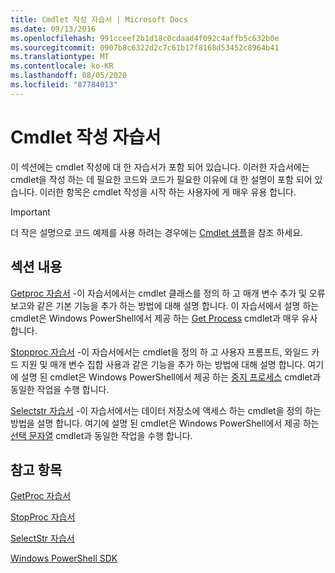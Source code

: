 ```yaml
---
title: Cmdlet 작성 자습서 | Microsoft Docs
ms.date: 09/13/2016
ms.openlocfilehash: 991cceef2b1d18c0cdaad4f092c4affb5c632b0e
ms.sourcegitcommit: 0907b8c6322d2c7c61b17f8168d53452c8964b41
ms.translationtype: MT
ms.contentlocale: ko-KR
ms.lasthandoff: 08/05/2020
ms.locfileid: "87784013"
---
```

# <a name="tutorials-for-writing-cmdlets"></a>Cmdlet 작성 자습서

이 섹션에는 cmdlet 작성에 대 한 자습서가 포함 되어 있습니다. 이러한 자습서에는 cmdlet을 작성 하는 데 필요한 코드와 코드가 필요한 이유에 대 한 설명이 포함 되어 있습니다. 이러한 항목은 cmdlet 작성을 시작 하는 사용자에 게 매우 유용 합니다.

> [!IMPORTANT]
> 더 작은 설명으로 코드 예제를 사용 하려는 경우에는 [Cmdlet 샘플](./cmdlet-samples.md)을 참조 하세요.

## <a name="in-this-section"></a>섹션 내용

[Getproc 자습서](./getproc-tutorial.md) -이 자습서에서는 cmdlet 클래스를 정의 하 고 매개 변수 추가 및 오류 보고와 같은 기본 기능을 추가 하는 방법에 대해 설명 합니다. 이 자습서에서 설명 하는 cmdlet은 Windows PowerShell에서 제공 하는 [Get Process](/powershell/module/Microsoft.PowerShell.Management/Get-Process) cmdlet과 매우 유사 합니다.

[Stopproc 자습서](./stopproc-tutorial.md) -이 자습서에서는 cmdlet을 정의 하 고 사용자 프롬프트, 와일드 카드 지원 및 매개 변수 집합 사용과 같은 기능을 추가 하는 방법에 대해 설명 합니다. 여기에 설명 된 cmdlet은 Windows PowerShell에서 제공 하는 [중지 프로세스](/powershell/module/Microsoft.PowerShell.Management/Stop-Process) cmdlet과 동일한 작업을 수행 합니다.

[Selectstr 자습서](./selectstr-tutorial.md) -이 자습서에서는 데이터 저장소에 액세스 하는 cmdlet을 정의 하는 방법을 설명 합니다. 여기에 설명 된 cmdlet은 Windows PowerShell에서 제공 하는 [선택 문자열](/powershell/module/microsoft.powershell.utility/select-string) cmdlet과 동일한 작업을 수행 합니다.

## <a name="see-also"></a>참고 항목

[GetProc 자습서](./getproc-tutorial.md)

[StopProc 자습서](./stopproc-tutorial.md)

[SelectStr 자습서](./selectstr-tutorial.md)

[Windows PowerShell SDK](../windows-powershell-reference.md)
